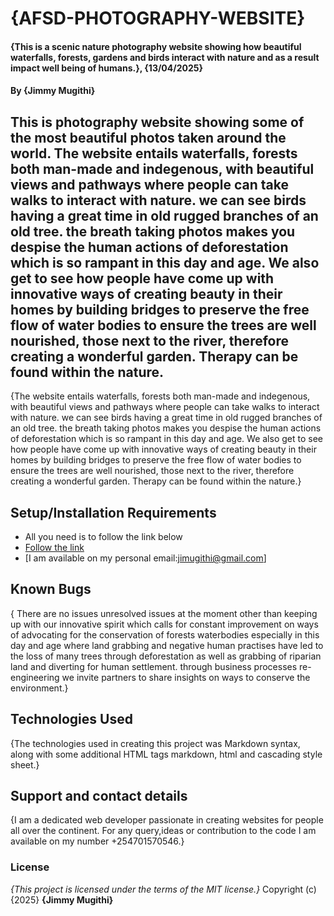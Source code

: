 # {AFSD-PHOTOGRAPHY-WEBSITE}
#### {This is a scenic nature photography website showing how beautiful waterfalls, forests, gardens and birds interact with nature and as a result impact well being of humans.}, {13/04/2025}
#### By **{Jimmy Mugithi}**
## This is photography website showing some of the most beautiful photos taken around the world. The website entails waterfalls, forests both man-made and indegenous, with beautiful views and pathways where people can take walks to interact with nature. we can see birds having a great time in old rugged branches of an old tree. the breath taking photos makes you despise the human actions of deforestation which is so rampant in this day and age. We also get to see how people have come up with innovative ways of creating beauty in their homes by building bridges to preserve the free flow of water bodies to ensure the trees are well nourished, those next to the river, therefore creating a wonderful garden. Therapy can be found within the nature.
{The website entails waterfalls, forests both man-made and indegenous, with beautiful views and pathways where people can take walks to interact with nature. we can see birds having a great time in old rugged branches of an old tree. the breath taking photos makes you despise the human actions of deforestation which is so rampant in this day and age. We also get to see how people have come up with innovative ways of creating beauty in their homes by building bridges to preserve the free flow of water bodies to ensure the trees are well nourished, those next to the river, therefore creating a wonderful garden. Therapy can be found within the nature.}
## Setup/Installation Requirements
*  All you need is to follow the link below
* [Follow the link](https://jimmymugithi.github.)
* [I am available on my personal email:jimugithi@gmail.com]
## Known Bugs
{ There are no issues unresolved issues at the moment other than keeping up with our innovative spirit which calls for constant improvement on ways of advocating for the conservation of forests waterbodies especially in this day and age where land grabbing and negative human practises have led to the loss of many trees through deforestation as well as grabbing of riparian land and diverting for human settlement. through business processes re-engineering we invite partners to share insights on ways to conserve the environment.}
## Technologies Used
{The technologies used in creating this project was Markdown syntax, along with some additional HTML tags markdown, html and cascading style sheet.}    
## Support and contact details
{I am a dedicated web developer passionate in creating websites for people all over the continent. For any query,ideas or contribution to the code I am available on my number +254701570546.}
### License
*{This project is licensed under the terms of the MIT license.}*
Copyright (c) {2025} **{Jimmy Mugithi}**        